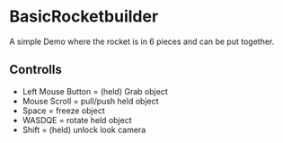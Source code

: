 # BasicRocketbuilder

A simple Demo where the rocket is in 6 pieces and can be put together.
## Controlls
- Left Mouse Button = (held) Grab object
- Mouse Scroll = pull/push held object
- Space = freeze object
- WASDQE = rotate held object
- Shift = (held) unlock look camera
